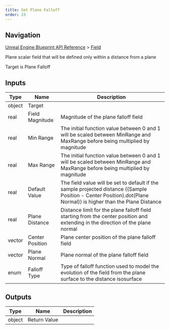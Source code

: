 ```yaml
---
title: Set Plane Falloff
order: 23
---
```

## Navigation

[Unreal Engine Blueprint API Reference](https://dev.epicgames.com/documentation/en-us/unreal-engine/BlueprintAPI) > [Field](https://dev.epicgames.com/documentation/en-us/unreal-engine/BlueprintAPI/Field)

Plane scalar field that will be defined only within a distance from a plane

Target is Plane Falloff

## Inputs

| Type | Name | Description |
| --- | --- | --- |
| object | Target |  |
| real | Field Magnitude | Magnitude of the plane falloff field |
| real | Min Range | The initial function value between 0 and 1 will be scaled between MinRange and MaxRange before being multiplied by magnitude |
| real | Max Range | The initial function value between 0 and 1 will be scaled between MinRange and MaxRange before being multiplied by magnitude |
| real | Default Value | The field value will be set to default if the sample projected distance ((Sample Position - Center Position).dot(Plane Normal)) is higher than the Plane Distance |
| real | Plane Distance | Distance limit for the plane falloff field starting from the center position and extending in the direction of the plane normal |
| vector | Center Position | Plane center position of the plane falloff field |
| vector | Plane Normal | Plane normal of the plane falloff field |
| enum | Falloff Type | Type of falloff function used to model the evolution of the field from the plane surface to the distance isosurface |

## Outputs

| Type | Name | Description |
| --- | --- | --- |
| object | Return Value |  |
